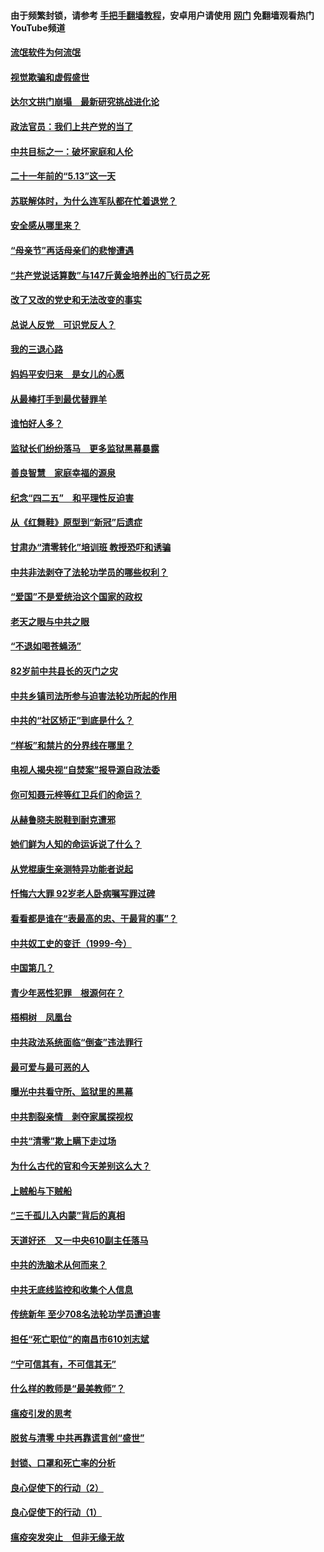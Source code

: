 #### 由于频繁封锁，请参考 [手把手翻墙教程](https://github.com/gfw-breaker/guides/wiki/)，安卓用户请使用 [网门](https://github.com/gfw-breaker/nogfw/blob/master/dl.md?t=06051000) 免翻墙观看热门YouTube频道 

#### [流氓软件为何流氓](../pages/19/426531.md?t=06051000) 

#### [视觉欺骗和虚假盛世](../pages/19/426443.md?t=06051000) 

#### [达尔文拱门崩塌　最新研究挑战进化论](../pages/19/426009.md?t=06051000) 

#### [政法官员：我们上共产党的当了](../pages/19/425351.md?t=06051000) 

#### [中共目标之一：破坏家庭和人伦](../pages/19/424454.md?t=06051000) 

#### [二十一年前的“5.13”这一天](../pages/19/424814.md?t=06051000) 

#### [苏联解体时，为什么连军队都在忙着退党？](../pages/19/424335.md?t=06051000) 

#### [安全感从哪里来？](../pages/19/424336.md?t=06051000) 

#### [“母亲节”再话母亲们的悲惨遭遇](../pages/19/424234.md?t=06051000) 

#### [“共产党说话算数”与147斤黄金培养出的飞行员之死](../pages/19/424115.md?t=06051000) 

#### [改了又改的党史和无法改变的事实](../pages/19/424037.md?t=06051000) 

#### [总说人反党　可识党反人？](../pages/19/423820.md?t=06051000) 

#### [我的三退心路](../pages/19/423876.md?t=06051000) 

#### [妈妈平安归来　是女儿的心愿](../pages/19/423947.md?t=06051000) 

#### [从最棒打手到最优替罪羊](../pages/19/423819.md?t=06051000) 

#### [谁怕好人多？](../pages/19/423774.md?t=06051000) 

#### [监狱长们纷纷落马　更多监狱黑幕暴露](../pages/19/423787.md?t=06051000) 

#### [善良智慧　家庭幸福的源泉](../pages/19/423632.md?t=06051000) 

#### [纪念“四二五”　和平理性反迫害](../pages/19/423660.md?t=06051000) 

#### [从《红舞鞋》原型到“新冠”后遗症](../pages/19/423509.md?t=06051000) 

#### [甘肃办“清零转化”培训班 教授恐吓和诱骗](../pages/19/423498.md?t=06051000) 

#### [中共非法剥夺了法轮功学员的哪些权利？](../pages/19/423392.md?t=06051000) 

#### [“爱国”不是爱统治这个国家的政权](../pages/19/423029.md?t=06051000) 

#### [老天之眼与中共之眼](../pages/19/423378.md?t=06051000) 

#### [“不退如喝苍蝇汤”](../pages/19/423287.md?t=06051000) 

#### [82岁前中共县长的灭门之灾](../pages/19/423055.md?t=06051000) 

#### [中共乡镇司法所参与迫害法轮功所起的作用](../pages/19/423064.md?t=06051000) 

#### [中共的“社区矫正”到底是什么？](../pages/19/422870.md?t=06051000) 

#### [“样板”和禁片的分界线在哪里？](../pages/19/422704.md?t=06051000) 

#### [电视人揭央视“自焚案”报导源自政法委](../pages/19/422770.md?t=06051000) 

#### [你可知聂元梓等红卫兵们的命运？](../pages/19/422848.md?t=06051000) 

#### [从赫鲁晓夫脱鞋到耐克遭邪](../pages/19/422826.md?t=06051000) 

#### [她们鲜为人知的命运诉说了什么？](../pages/19/422754.md?t=06051000) 

#### [从党棍康生亲测特异功能者说起](../pages/19/422657.md?t=06051000) 

#### [忏悔六大罪 92岁老人卧病嘱写罪过碑](../pages/19/422750.md?t=06051000) 

#### [看看都是谁在“表最高的忠、干最背的事”？](../pages/19/422703.md?t=06051000) 

#### [中共奴工史的变迁（1999-今）](../pages/19/422656.md?t=06051000) 

#### [中国第几？](../pages/19/422496.md?t=06051000) 

#### [青少年恶性犯罪　根源何在？](../pages/19/422449.md?t=06051000) 

#### [梧桐树　凤凰台](../pages/19/422442.md?t=06051000) 

#### [中共政法系统面临“倒查”违法罪行](../pages/19/422497.md?t=06051000) 

#### [最可爱与最可恶的人](../pages/19/422448.md?t=06051000) 

#### [曝光中共看守所、监狱里的黑幕](../pages/19/422390.md?t=06051000) 

#### [中共割裂亲情　剥夺家属探视权](../pages/19/422364.md?t=06051000) 

#### [中共“清零”欺上瞒下走过场](../pages/19/422306.md?t=06051000) 

#### [为什么古代的官和今天差别这么大？](../pages/19/422228.md?t=06051000) 

#### [上贼船与下贼船](../pages/19/422276.md?t=06051000) 

#### [“三千孤儿入内蒙”背后的真相](../pages/19/422229.md?t=06051000) 

#### [天道好还　又一中央610副主任落马](../pages/19/422155.md?t=06051000) 

#### [中共的洗脑术从何而来？](../pages/19/422154.md?t=06051000) 

#### [中共无底线监控和收集个人信息](../pages/19/422039.md?t=06051000) 

#### [传统新年 至少708名法轮功学员遭迫害](../pages/19/421946.md?t=06051000) 

#### [担任“死亡职位”的南昌市610刘志斌](../pages/19/421957.md?t=06051000) 

#### [“宁可信其有，不可信其无”](../pages/19/421691.md?t=06051000) 

#### [什么样的教师是“最美教师”？](../pages/19/421755.md?t=06051000) 

#### [瘟疫引发的思考](../pages/19/421594.md?t=06051000) 

#### [脱贫与清零 中共再靠谎言创“盛世”](../pages/19/421590.md?t=06051000) 

#### [封锁、口罩和死亡率的分析](../pages/19/421495.md?t=06051000) 

#### [良心促使下的行动（2）](../pages/19/421361.md?t=06051000) 

#### [良心促使下的行动（1）](../pages/19/421302.md?t=06051000) 

#### [瘟疫突发突止　但非无缘无故](../pages/19/421281.md?t=06051000) 

